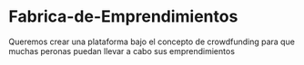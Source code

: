 # Fabrica-de-Emprendimientos
Queremos crear una plataforma bajo el concepto de crowdfunding para que muchas peronas puedan llevar a cabo sus emprendimientos
